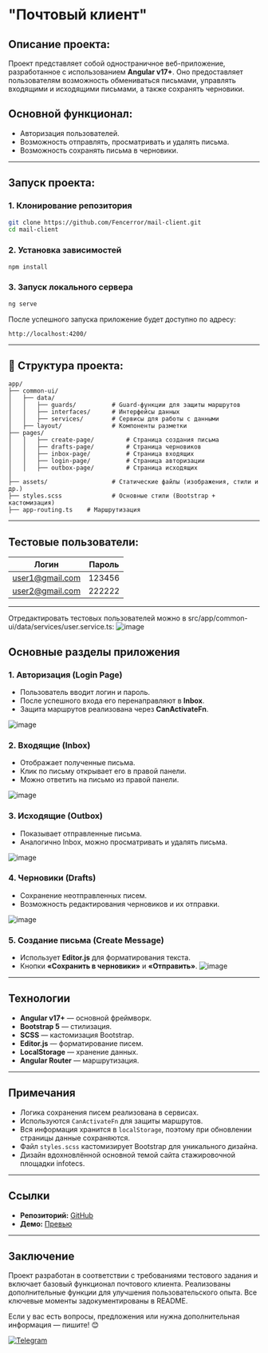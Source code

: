 # "Почтовый клиент"

## Описание проекта:

Проект представляет собой одностраничное веб-приложение, разработанное с использованием **Angular v17+**. Оно предоставляет пользователям возможность обмениваться письмами, управлять входящими и исходящими письмами, а также сохранять черновики.

## Основной функционал:
- Авторизация пользователей.
- Возможность отправлять, просматривать и удалять письма.
- Возможность сохранять письма в черновики.

---

##  Запуск проекта:

### 1. Клонирование репозитория
```sh
git clone https://github.com/Fencerror/mail-client.git
cd mail-client
```

### 2. Установка зависимостей
```sh
npm install
```

### 3. Запуск локального сервера
```sh
ng serve
```
После успешного запуска приложение будет доступно по адресу:
```
http://localhost:4200/
```

---

## 📂 Структура проекта:
```plaintext
app/
├── common-ui/
│   ├── data/
│   │   ├── guards/          # Guard-функции для защиты маршрутов
│   │   ├── interfaces/      # Интерфейсы данных
│   │   ├── services/        # Сервисы для работы с данными
│   ├── layout/              # Компоненты разметки
├── pages/
│   │   ├── create-page/         # Страница создания письма
│   │   ├── drafts-page/         # Страница черновиков
│   │   ├── inbox-page/          # Страница входящих
│   │   ├── login-page/          # Страница авторизации
│   │   ├── outbox-page/         # Страница исходящих
│
├── assets/                  # Статические файлы (изображения, стили и др.)
├── styles.scss              # Основные стили (Bootstrap + кастомизация)
├── app-routing.ts    # Маршрутизация
```

---

## Тестовые пользователи:

| Логин | Пароль |
|--------|--------|
| user1@gmail.com  | 123456  |
| user2@gmail.com  | 222222  |

---
Отредактировать тестовых пользователей можно в src/app/common-ui/data/services/user.service.ts:
![image](https://github.com/user-attachments/assets/019ebea1-83c5-4d80-93d4-cadfeac54dae)


## Основные разделы приложения

### 1. **Авторизация** (Login Page)
- Пользователь вводит логин и пароль.
- После успешного входа его перенаправляют в **Inbox**.
- Защита маршрутов реализована через **CanActivateFn**.

![image](https://github.com/user-attachments/assets/7ee07cf5-65a8-49a3-9dc2-94557caf3c78)


### 2. **Входящие (Inbox)**
- Отображает полученные письма.
- Клик по письму открывает его в правой панели.
- Можно ответить на письмо из правой панели.

![image](https://github.com/user-attachments/assets/96bffba8-f502-4229-9c91-526acd476c00)



### 3. **Исходящие (Outbox)**
- Показывает отправленные письма.
- Аналогично Inbox, можно просматривать и удалять письма.

![image](https://github.com/user-attachments/assets/cacfabc2-c4a5-466a-9e58-93c8594cdc04)



### 4. **Черновики (Drafts)**
- Сохранение неотправленных писем.
- Возможность редактирования черновиков и их отправки.

![image](https://github.com/user-attachments/assets/fd74f47d-f668-4be5-b717-04c58254614b)


### 5. **Создание письма (Create Message)**
- Использует **Editor.js** для форматирования текста.
- Кнопки **«Сохранить в черновики»** и **«Отправить»**.
![image](https://github.com/user-attachments/assets/45482ae6-54b1-4a66-a011-b46b0ddab971)



---

## Технологии
- **Angular v17+** — основной фреймворк.
- **Bootstrap 5** — стилизация.
- **SCSS** — кастомизация Bootstrap.
- **Editor.js** — форматирование писем.
- **LocalStorage** — хранение данных.
- **Angular Router** — маршрутизация.

---

## Примечания
- Логика сохранения писем реализована в сервисах.
- Используются `CanActivateFn` для защиты маршрутов.
- Вся информация хранится в `localStorage`, поэтому при обновлении страницы данные сохраняются.
- Файл `styles.scss` кастомизирует Bootstrap для уникального дизайна.
- Дизайн вдохновлённой основной темой сайта стажировочной площадки infotecs.

---

## Ссылки
- **Репозиторий:** [GitHub](https://github.com/Fencerror/mail-client)
- **Демо:** [Превью](https://fencerror.github.io/mail-client)

---

## Заключение
Проект разработан в соответствии с требованиями тестового задания и включает базовый функционал почтового клиента. Реализованы дополнительные функции для улучшения пользовательского опыта. Все ключевые моменты задокументированы в README.

Если у вас есть вопросы, предложения или нужна дополнительная информация — пишите! 😊

[![Telegram](https://img.shields.io/badge/Telegram-black?style=flat&logo=telegram)](https://t.me/fencerror)


